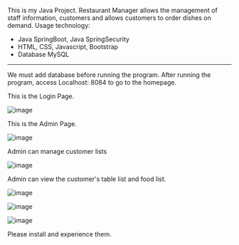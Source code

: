 This is my Java Project. Restaurant Manager allows the management of staff information, customers and allows customers to order dishes on demand.
Usage technology:
- Java SpringBoot, Java SpringSecurity
- HTML, CSS, Javascript, Bootstrap
- Database MySQL

---------------
We must add database before running the program. After running the program, access Localhost: 8084 to go to the homepage.

This is the Login Page.

![image](https://user-images.githubusercontent.com/126595354/222193415-64dd2957-5421-45e9-b96f-982122010617.png)

This is the Admin Page.

![image](https://user-images.githubusercontent.com/126595354/222194299-30d604bd-13a4-479f-8fd7-b1030313d3d4.png)

Admin can manage customer lists

![image](https://user-images.githubusercontent.com/126595354/222316942-083f2099-bae5-4e5d-b4d6-b09171900fb7.png)

Admin can view the customer's table list and food list.

![image](https://user-images.githubusercontent.com/126595354/222317060-e8047a76-1294-4678-87a6-70cdcc352d75.png)

![image](https://user-images.githubusercontent.com/126595354/222317229-aa672b66-d703-4354-ad78-12fc3ba58b70.png)


![image](https://user-images.githubusercontent.com/126595354/222316710-2d9bbec6-4544-47a8-948a-3a4d69a75961.png)


Please install and experience them.
